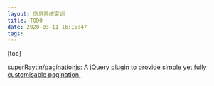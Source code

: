 ```yaml
---
layout: 信息系统实训
title: TODO
date: 2020-03-11 16:15:47
tags:
---
```


[toc]

<!--more-->



[superRaytin/paginationjs: A jQuery plugin to provide simple yet fully customisable pagination.](https://github.com/superRaytin/paginationjs)
